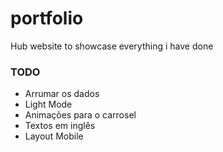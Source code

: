 # portfolio

 Hub website to showcase everything i have done

### TODO

- Arrumar os dados
- Light Mode
- Animações para o carrosel
- Textos em inglês
- Layout Mobile